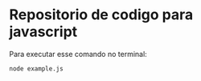 # Repositorio de codigo para javascript 
Para executar esse comando no terminal:
```
node example.js
``` 